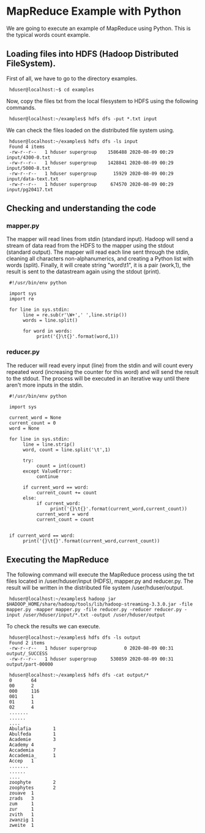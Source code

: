 # MapReduce Example with Python

We are going to execute an example of MapReduce using Python. This is the typical words count example.

## Loading files into HDFS (Hadoop Distributed FileSystem).

First of all, we have to go to the directory examples.

     hduser@localhost:~$ cd examples

Now, copy the files txt from the local filesystem to HDFS using the following commands.

     hduser@localhost:~/examples$ hdfs dfs -put *.txt input
     

We can check the files loaded on the distributed file system using.

     hduser@localhost:~/examples$ hdfs dfs -ls input
     Found 4 items
     -rw-r--r--   1 hduser supergroup    1586488 2020-08-09 00:29 input/4300-0.txt
     -rw-r--r--   1 hduser supergroup    1428841 2020-08-09 00:29 input/5000-8.txt
     -rw-r--r--   1 hduser supergroup      15929 2020-08-09 00:29 input/data-text.txt
     -rw-r--r--   1 hduser supergroup     674570 2020-08-09 00:29 input/pg20417.txt

## Checking and understanding the code

### mapper.py

The mapper will read lines from stdin (standard input). Hadoop will send a stream of data read from the HDFS to the mapper using the stdout (standard output). The mapper will read each line sent through the stdin, cleaning all characters non-alphanumerics, and creating a Python list with words (split). Finally, it will create string "word\t1", it is a pair (work,1), the result is sent to the datastream again using the stdout (print).

     #!/usr/bin/env python

     import sys
     import re

     for line in sys.stdin:
          line = re.sub(r'\W+',' ',line.strip())
          words = line.split()

          for word in words:
               print('{}\t{}'.format(word,1))

### reducer.py

The reducer will read every input (line) from the stdin and will count every repeated word (increasing the counter for this word) and will send the result to the stdout. The process will be executed in an iterative way until there aren't more inputs in the stdin.

     #!/usr/bin/env python

     import sys

     current_word = None
     current_count = 0
     word = None

     for line in sys.stdin:
          line = line.strip()
          word, count = line.split('\t',1)

          try:
               count = int(count)
          except ValueError:
               continue

          if current_word == word:
               current_count += count
          else:
               if current_word:
                    print('{}\t{}'.format(current_word,current_count))
               current_word = word
               current_count = count


     if current_word == word:
          print('{}\t{}'.format(current_word,current_count))


## Executing the MapReduce

The following command will execute the MapReduce process using the txt files located in /user/hduser/input (HDFS), mapper.py and reducer.py. The result will be written in the distributed file system /user/hduser/output.

     hduser@localhost:~/examples$ hadoop jar $HADOOP_HOME/share/hadoop/tools/lib/hadoop-streaming-3.3.0.jar -file mapper.py -mapper mapper.py -file reducer.py -reducer reducer.py -input /user/hduser/input/*.txt -output /user/hduser/output

To check the results we can execute.

     hduser@localhost:~/examples$ hdfs dfs -ls output
     Found 2 items
     -rw-r--r--   1 hduser supergroup          0 2020-08-09 00:31 output/_SUCCESS
     -rw-r--r--   1 hduser supergroup     530859 2020-08-09 00:31 output/part-00000

     hduser@localhost:~/examples$ hdfs dfs -cat output/*
     0       64
     00      2
     000     116
     001     1
     01      1
     02      4
     .......
     ......
     ....
     Abulafia        1
     Abulfeda        1
     Academie        3
     Academy 4
     Accademia       7
     Accademia_      1
     Accep   1
     .......
     ......
     ....
     zoophyte        2
     zoophytes       2
     zouave  1
     zrads   3
     zum     1
     zur     1
     zvith   1
     zwanzig 1
     zweite  1

  

